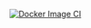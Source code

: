 [![Docker Image CI](https://github.com/Chaemin-L/kube-test_product-front/actions/workflows/docker-image.yml/badge.svg)](https://github.com/Chaemin-L/kube-test_product-front/actions/workflows/docker-image.yml)
